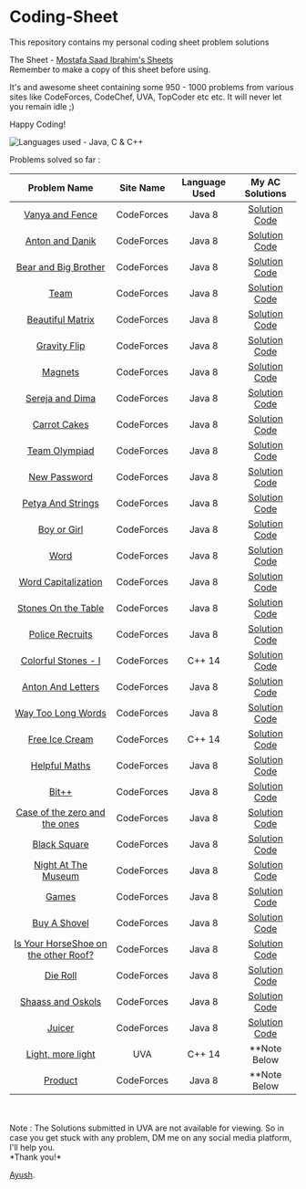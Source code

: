 # Coding-Sheet

This repository contains my personal coding sheet problem solutions

The Sheet - [Mostafa Saad Ibrahim's Sheets](https://docs.google.com/spreadsheets/d/1iJZWP2nS_OB3kCTjq8L6TrJJ4o-5lhxDOyTaocSYc-k/edit?usp=sharing) <br />Remember to make a copy of this sheet before using.

It's and awesome sheet containing some 950 - 1000 problems from various sites like CodeForces, CodeChef, UVA, TopCoder etc etc.
It will never let you remain idle ;)

Happy Coding!

![Languages used - Java, C & C++](https://superfamilyprotector.com/blog/wp-content/uploads/2018/09/Programming-Languages.jpg)

Problems solved so far :

| Problem Name | Site Name | Language Used | My AC Solutions |
| :---: | :---: | :---: | :---: |
| [Vanya and Fence](http://codeforces.com/contest/677/problem/A) | CodeForces | Java 8 | [Solution Code](http://codeforces.com/contest/677/submission/57800206)|
| [Anton and Danik](http://codeforces.com/contest/734/problem/A) | CodeForces | Java 8 | [Solution Code](http://codeforces.com/contest/734/submission/57884757) |
| [Bear and Big Brother](http://codeforces.com/contest/791/problem/A) | CodeForces | Java 8 | [Solution Code](http://codeforces.com/contest/791/submission/58601264)|
| [Team](http://codeforces.com/contest/231/problem/A) | CodeForces | Java 8 | [Solution Code](http://codeforces.com/contest/231/submission/58614820)|
| [Beautiful Matrix](http://codeforces.com/contest/263/problem/A) | CodeForces | Java 8 | [Solution Code](http://codeforces.com/contest/263/submission/58670193)|
| [Gravity Flip](http://codeforces.com/contest/405/problem/A) | CodeForces | Java 8 | [Solution Code](http://codeforces.com/contest/405/submission/58681790)|
| [Magnets](http://codeforces.com/contest/344/problem/A) | CodeForces | Java 8 | [Solution Code](http://codeforces.com/contest/344/submission/59385674)|
| [Sereja and Dima](http://codeforces.com/contest/381/problem/A) | CodeForces | Java 8 | [Solution Code](http://codeforces.com/contest/381/submission/59048396)|
| [Carrot Cakes](http://codeforces.com/contest/799/problem/A) | CodeForces | Java 8 | [Solution Code](http://codeforces.com/contest/799/submission/58989548)|
| [Team Olympiad](http://codeforces.com/contest/490/problem/A) | CodeForces | Java 8 | [Solution Code](http://codeforces.com/contest/490/submission/59107747)|
| [New Password](http://codeforces.com/contest/770/problem/A) | CodeForces | Java 8 | [Solution Code](http://codeforces.com/contest/770/submission/59055850)|
| [Petya And Strings](http://codeforces.com/contest/112/problem/A) | CodeForces | Java 8 | [Solution Code](https://codeforces.com/contest/112/submission/59632837)|
| [Boy or Girl](http://codeforces.com/contest/236/problem/A) | CodeForces | Java 8 | [Solution Code](http://codeforces.com/contest/236/submission/59385858)|
| [Word](http://codeforces.com/contest/59/problem/A) | CodeForces | Java 8 | [Solution Code](http://codeforces.com/contest/59/submission/59633742)|
| [Word Capitalization](http://codeforces.com/contest/281/problem/A) | CodeForces | Java 8 | [Solution Code](http://codeforces.com/contest/281/submission/59633530)|
| [Stones On the Table](http://codeforces.com/contest/266/problem/A) | CodeForces | Java 8 | [Solution Code](http://codeforces.com/contest/266/submission/59542668)|
| [Police Recruits](http://codeforces.com/contest/427/problem/A) | CodeForces | Java 8 | [Solution Code](http://codeforces.com/contest/427/submission/59542631)|
| [Colorful Stones - I](http://codeforces.com/contest/265/problem/A) | CodeForces | C++ 14 | [Solution Code](http://codeforces.com/contest/265/submission/59543093)|
| [Anton And Letters](http://codeforces.com/contest/443/problem/A) | CodeForces | Java 8 | [Solution Code](https://codeforces.com/contest/443/submission/61471403)|
| [Way Too Long Words](http://codeforces.com/contest/71/problem/A) | CodeForces | Java 8 | [Solution Code](https://codeforces.com/contest/71/submission/61472131)|
| [Free Ice Cream](http://codeforces.com/contest/686/problem/A) | CodeForces | C++ 14 | [Solution Code](http://codeforces.com/contest/686/submission/59575683)|
| [Helpful Maths](http://codeforces.com/contest/339/problem/A) | CodeForces | Java 8 | [Solution Code](https://codeforces.com/contest/339/submission/61539668)|
| [Bit++](http://codeforces.com/contest/282/problem/A) | CodeForces | Java 8 | [Solution Code]()|
| [Case of the zero and the ones](http://codeforces.com/contest/556/problem/A) | CodeForces | Java 8 | [Solution Code](http://codeforces.com/contest/556/submission/59544154)|
| [Black Square](http://codeforces.com/contest/431/problem/A) | CodeForces | Java 8 | [Solution Code](https://codeforces.com/contest/431/submission/61389574)|)|
| [Night At The Museum](http://codeforces.com/contest/731/problem/A) | CodeForces | Java 8 | [Solution Code](https://codeforces.com/contest/731/submission/61446524)|)|
| [Games](http://codeforces.com/contest/268/problem/A) | CodeForces | Java 8 | [Solution Code](https://codeforces.com/contest/268/submission/61447233)|)|
| [Buy A Shovel](https://codeforces.com/contest/732/problem/A) | CodeForces | Java 8 | [Solution Code](https://codeforces.com/contest/732/submission/61448078)|)|
| [Is Your HorseShoe on the other Roof?](https://codeforces.com/contest/228/problem/A) | CodeForces | Java 8 | [Solution Code](https://codeforces.com/contest/228/submission/61448179)|)|
| [Die Roll](https://codeforces.com/contest/9/problem/A) | CodeForces | Java 8 | [Solution Code](https://codeforces.com/contest/9/submission/61459770)|)|
| [Shaass and Oskols](http://codeforces.com/contest/294/problem/A) | CodeForces | Java 8 | [Solution Code](https://codeforces.com/contest/294/submission/61465881)|)|
| [Juicer](http://codeforces.com/contest/709/problem/A) | CodeForces | Java 8 | [Solution Code](https://codeforces.com/contest/709/submission/61470532)|)|
| [Light, more light](https://uva.onlinejudge.org/index.php?option=com_onlinejudge&Itemid=8&page=show_problem&problem=1051) | UVA | C++ 14 | **Note Below |
| [Product](https://uva.onlinejudge.org/index.php?option=com_onlinejudge&Itemid=8&page=show_problem&problem=1047) | CodeForces | Java 8 | **Note Below |

<br />
<br />
Note : The Solutions submitted in UVA are not available for viewing. So in case you get stuck with any problem, DM me on any social media platform, I'll help you.
<br />
*Thank you!*

[Ayush](https://github.com/DeathNaughT-GitHub).

